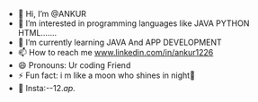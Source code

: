 - 👋 Hi, I’m @ANKUR
- 👀 I’m interested in programming languages like JAVA PYTHON HTML.......
- 🌱 I’m currently learning JAVA And APP DEVELOPMENT
- 📫 How to reach me www.linkedin.com/in/ankur1226
- 😄 Pronouns: Ur coding Friend
- ⚡ Fun fact: i m like a moon who shines in night🫡
- 📲 Insta:--12._ap._
<!---
D3VILL-D1/D3VILL-D1 is a ✨ special ✨ repository because its `README.md` (this file) appears on your GitHub profile.
You can click the Preview link to take a look at your changes.
--->
